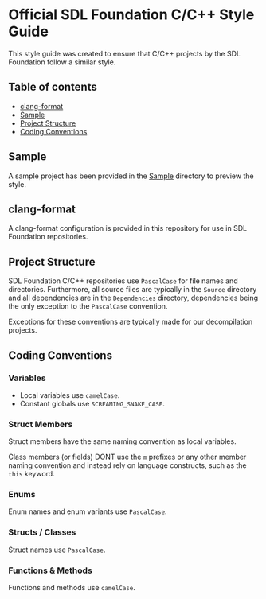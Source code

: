 # Official SDL Foundation C/C++ Style Guide

This style guide was created to ensure that C/C++ projects by the SDL Foundation follow a similar style.

## Table of contents

 - [clang-format](#clang-format)
 - [Sample](#sample)
 - [Project Structure](#project)
 - [Coding Conventions](#coding)

## Sample

A sample project has been provided in the [Sample](Sample) directory to preview the style.

## clang-format

A clang-format configuration is provided in this repository for use in SDL Foundation repositories.

## Project Structure

SDL Foundation C/C++ repositories use `PascalCase` for file names and directories. Furthermore, all source files are typically in the `Source` directory and all dependencies are in the `Dependencies` directory, dependencies being the only exception to the `PascalCase` convention.

Exceptions for these conventions are typically made for our decompilation projects.

## Coding Conventions

### Variables

- Local variables use `camelCase`.
- Constant globals use `SCREAMING_SNAKE_CASE`.

### Struct Members

Struct members have the same naming convention as local variables.

Class members (or fields) DONT use the `m` prefixes or any other member naming convention and instead rely on language constructs, such as the `this` keyword.

### Enums

Enum names and enum variants use `PascalCase`.

### Structs / Classes

Struct names use `PascalCase`.

### Functions & Methods

Functions and methods use `camelCase`.
